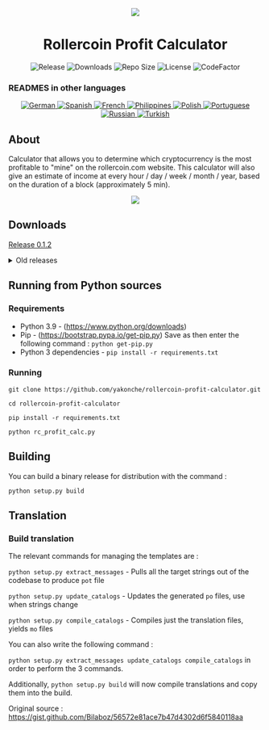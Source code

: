 <p align="center"><img src="https://i.imgur.com/UnThSPW.png"/></p>

<h1 align="center">Rollercoin Profit Calculator</h1>

<p align="center">
  <img alt="Release" src="https://img.shields.io/github/v/release/yakonche/rollercoin-profit-calculator?style=flat-square&color=00b16a">
  <img alt="Downloads" src="https://img.shields.io/github/downloads/yakonche/rollercoin-profit-calculator/total?style=flat-square&color=0055A4">
  <img alt="Repo Size" src="https://img.shields.io/github/repo-size/yakonche/rollercoin-profit-calculator?style=flat-square&color=FFFFFF">
  <img alt="License" src="https://img.shields.io/github/license/yakonche/rollercoin-profit-calculator?style=flat-square&color=EF4135">
  <img alt="CodeFactor" src="https://www.codefactor.io/repository/github/yakonche/rollercoin-profit-calculator/badge?style=flat-square"/>
</p>

### READMES in other languages

<p align="center">
  <a href="https://github.com/Yakonche/rollercoin-profit-calculator/blob/master/readmes/README-DE.md">
    <img alt="German" src="https://user-images.githubusercontent.com/60564904/111507817-56978680-874b-11eb-8fb2-c66eca9683ec.png">
  </a>
  <a href="https://github.com/Yakonche/rollercoin-profit-calculator/blob/master/readmes/README-ES.md">
    <img alt="Spanish" src="https://user-images.githubusercontent.com/60564904/111508987-90b55800-874c-11eb-92ec-1d9fcbaf61b6.png">
  </a>
  <a href="https://github.com/Yakonche/rollercoin-profit-calculator/blob/master/readmes/README-FR.md">
    <img alt="French" src="https://user-images.githubusercontent.com/60564904/111509055-9f9c0a80-874c-11eb-851d-f82deebaa5c7.png">
  </a>
  <a href="https://github.com/Yakonche/rollercoin-profit-calculator/blob/master/readmes/README-PH.md">
    <img alt="Philippines" src="https://user-images.githubusercontent.com/60564904/111509315-e427a600-874c-11eb-8e73-88d67a15c139.png">
  </a>
  <a href="https://github.com/Yakonche/rollercoin-profit-calculator/blob/master/readmes/README-PL.md">
    <img alt="Polish" src="https://user-images.githubusercontent.com/60564904/111509351-ee49a480-874c-11eb-9205-04cc7ed5eaaf.png">
  </a>
  <a href="https://github.com/Yakonche/rollercoin-profit-calculator/blob/master/readmes/README-PT.md">
    <img alt="Portuguese" src="https://user-images.githubusercontent.com/60564904/111509380-f73a7600-874c-11eb-8a88-6663d90e0f7f.png">
  </a>
  <a href="https://github.com/Yakonche/rollercoin-profit-calculator/blob/master/readmes/README-RU.md">
    <img alt="Russian" src="https://user-images.githubusercontent.com/60564904/111509415-002b4780-874d-11eb-99d3-f877f9744746.png">
  </a>
  <a href="https://github.com/Yakonche/rollercoin-profit-calculator/blob/master/readmes/README-TR.md">
    <img alt="Turkish" src="https://user-images.githubusercontent.com/60564904/111509458-0ae5dc80-874d-11eb-81ae-3a4775e11df5.png">
  </a>
</p>

About
-----

Calculator that allows you to determine which cryptocurrency is the most profitable to "mine" on the rollercoin.com website.
This calculator will also give an estimate of income at every hour / day / week / month / year, based on the duration of a block (approximately 5 min).

<p align="center"><img src="https://user-images.githubusercontent.com/60564904/111250612-ec2cfc00-860d-11eb-98f3-bc8beb837055.png"/></p>

Downloads
---------

[Release 0.1.2](https://github.com/Yakonche/rollercoin-profit-calculator/releases/tag/0.1.2)

<details>
<summary>Old releases</summary>
* [Release 0.1.0](https://github.com/Yakonche/rollercoin-profit-calculator/releases/tag/0.1.0)
* [Release 0.0.5](https://github.com/Yakonche/rollercoin-profit-calculator/releases/tag/0.0.5)
</details>

Running from Python sources
---------------------------

### Requirements

* Python 3.9 - (https://www.python.org/downloads)
* Pip - (https://bootstrap.pypa.io/get-pip.py) Save as then enter the following command : `python get-pip.py`
* Python 3 dependencies - `pip install -r requirements.txt`

### Running

`git clone https://github.com/yakonche/rollercoin-profit-calculator.git`

`cd rollercoin-profit-calculator`

`pip install -r requirements.txt`

`python rc_profit_calc.py`

Building
--------

You can build a binary release for distribution with the command :

`python setup.py build`

Translation
-----------

### Build translation

The relevant commands for managing the templates are :

`python setup.py extract_messages` - Pulls all the target strings out of the codebase to produce `pot` file

`python setup.py update_catalogs` - Updates the generated `po` files, use when strings change

`python setup.py compile_catalogs` - Compiles just the translation files, yields `mo` files

You can also write the following command :

`python setup.py extract_messages update_catalogs compile_catalogs` in order to perform the 3 commands.

Additionally, `python setup.py build` will now compile translations and copy them into the build.



Original source : https://gist.github.com/Bilaboz/56572e81ace7b47d4302d6f5840118aa
